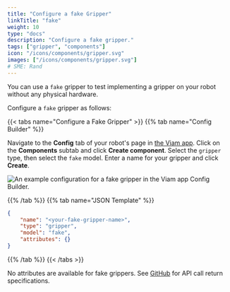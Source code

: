 ```yaml
---
title: "Configure a fake Gripper"
linkTitle: "fake"
weight: 10
type: "docs"
description: "Configure a fake gripper."
tags: ["gripper", "components"]
icon: "/icons/components/gripper.svg"
images: ["/icons/components/gripper.svg"]
# SME: Rand
---
```


You can use a `fake` gripper to test implementing a gripper on your robot without any physical hardware.

Configure a `fake` gripper as follows:

{{< tabs name="Configure a Fake Gripper" >}}
{{% tab name="Config Builder" %}}

Navigate to the **Config** tab of your robot's page in [the Viam app](https://app.viam.com).
Click on the **Components** subtab and click **Create component**.
Select the `gripper` type, then select the `fake` model.
Enter a name for your gripper and click **Create**.

![An example configuration for a fake gripper in the Viam app Config Builder.](/components/gripper/fake-gripper-ui-config.png)

{{% /tab %}}
{{% tab name="JSON Template" %}}

```json {class="line-numbers linkable-line-numbers"}
{
    "name": "<your-fake-gripper-name>",
    "type": "gripper",
    "model": "fake",
    "attributes": {}
}
```

{{% /tab %}}
{{< /tabs >}}

No attributes are available for fake grippers.
See [GitHub](https://github.com/viamrobotics/rdk/blob/main/components/gripper/fake/gripper.go) for API call return specifications.
